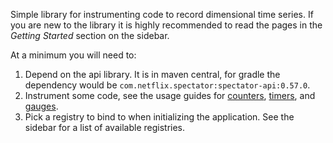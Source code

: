Simple library for instrumenting code to record dimensional time series. If
you are new to the library it is highly recommended to read the pages in the
*Getting Started* section on the sidebar.

At a minimum you will need to:

1. Depend on the api library. It is in maven central, for gradle the dependency
   would be `com.netflix.spectator:spectator-api:0.57.0`.
2. Instrument some code, see the usage guides for [counters](intro/counter.md),
   [timers](intro/timer.md), and [gauges](intro/gauge.md).
3. Pick a registry to bind to when initializing the application. See the sidebar
   for a list of available registries.
